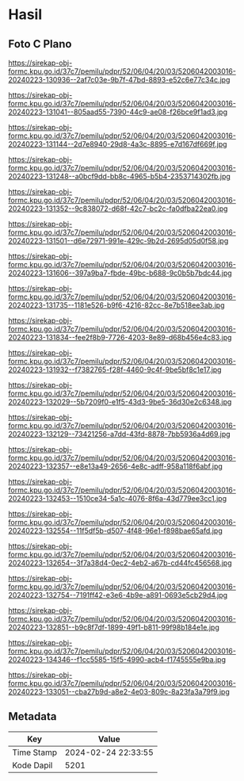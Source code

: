 # Hasil

## Foto C Plano

https://sirekap-obj-formc.kpu.go.id/37c7/pemilu/pdpr/52/06/04/20/03/5206042003016-20240223-130936--2af7c03e-9b7f-47bd-8893-e52c6e77c34c.jpg

https://sirekap-obj-formc.kpu.go.id/37c7/pemilu/pdpr/52/06/04/20/03/5206042003016-20240223-131041--805aad55-7390-44c9-ae08-f26bce9f1ad3.jpg

https://sirekap-obj-formc.kpu.go.id/37c7/pemilu/pdpr/52/06/04/20/03/5206042003016-20240223-131144--2d7e8940-29d8-4a3c-8895-e7d167df669f.jpg

https://sirekap-obj-formc.kpu.go.id/37c7/pemilu/pdpr/52/06/04/20/03/5206042003016-20240223-131248--a0bcf9dd-bb8c-4965-b5b4-2353714302fb.jpg

https://sirekap-obj-formc.kpu.go.id/37c7/pemilu/pdpr/52/06/04/20/03/5206042003016-20240223-131352--9c838072-d68f-42c7-bc2c-fa0dfba22ea0.jpg

https://sirekap-obj-formc.kpu.go.id/37c7/pemilu/pdpr/52/06/04/20/03/5206042003016-20240223-131501--d6e72971-991e-429c-9b2d-2695d05d0f58.jpg

https://sirekap-obj-formc.kpu.go.id/37c7/pemilu/pdpr/52/06/04/20/03/5206042003016-20240223-131606--397a9ba7-fbde-49bc-b688-9c0b5b7bdc44.jpg

https://sirekap-obj-formc.kpu.go.id/37c7/pemilu/pdpr/52/06/04/20/03/5206042003016-20240223-131735--1181e526-b9f6-4216-82cc-8e7b518ee3ab.jpg

https://sirekap-obj-formc.kpu.go.id/37c7/pemilu/pdpr/52/06/04/20/03/5206042003016-20240223-131834--fee2f8b9-7726-4203-8e89-d68b456e4c83.jpg

https://sirekap-obj-formc.kpu.go.id/37c7/pemilu/pdpr/52/06/04/20/03/5206042003016-20240223-131932--f7382765-f28f-4460-9c4f-9be5bf8c1e17.jpg

https://sirekap-obj-formc.kpu.go.id/37c7/pemilu/pdpr/52/06/04/20/03/5206042003016-20240223-132029--5b7209f0-e1f5-43d3-9be5-36d30e2c6348.jpg

https://sirekap-obj-formc.kpu.go.id/37c7/pemilu/pdpr/52/06/04/20/03/5206042003016-20240223-132129--73421256-a7dd-43fd-8878-7bb5936a4d69.jpg

https://sirekap-obj-formc.kpu.go.id/37c7/pemilu/pdpr/52/06/04/20/03/5206042003016-20240223-132357--e8e13a49-2656-4e8c-adff-958a118f6abf.jpg

https://sirekap-obj-formc.kpu.go.id/37c7/pemilu/pdpr/52/06/04/20/03/5206042003016-20240223-132453--1510ce34-5a1c-4076-8f6a-43d779ee3cc1.jpg

https://sirekap-obj-formc.kpu.go.id/37c7/pemilu/pdpr/52/06/04/20/03/5206042003016-20240223-132554--11f5df5b-d507-4f48-96e1-f898bae65afd.jpg

https://sirekap-obj-formc.kpu.go.id/37c7/pemilu/pdpr/52/06/04/20/03/5206042003016-20240223-132654--3f7a38d4-0ec2-4eb2-a67b-cd44fc456568.jpg

https://sirekap-obj-formc.kpu.go.id/37c7/pemilu/pdpr/52/06/04/20/03/5206042003016-20240223-132754--7191ff42-e3e6-4b9e-a891-0693e5cb29d4.jpg

https://sirekap-obj-formc.kpu.go.id/37c7/pemilu/pdpr/52/06/04/20/03/5206042003016-20240223-132851--b9c8f7df-1899-49f1-b811-99f98b184e1e.jpg

https://sirekap-obj-formc.kpu.go.id/37c7/pemilu/pdpr/52/06/04/20/03/5206042003016-20240223-134346--f1cc5585-15f5-4990-acb4-f1745555e9ba.jpg

https://sirekap-obj-formc.kpu.go.id/37c7/pemilu/pdpr/52/06/04/20/03/5206042003016-20240223-133051--cba27b9d-a8e2-4e03-809c-8a23fa3a79f9.jpg


## Metadata

| Key        | Value               |
| ---------- | ------------------- |
| Time Stamp | 2024-02-24 22:33:55 |
| Kode Dapil | 5201                |



